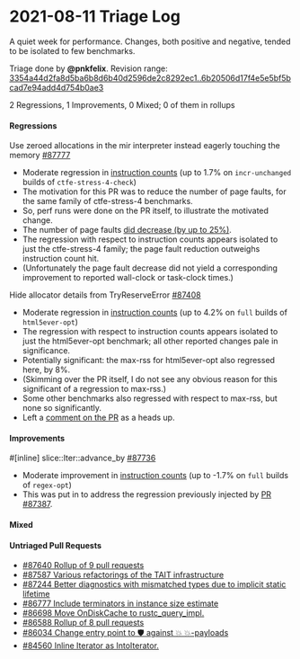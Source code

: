 # 2021-08-11 Triage Log

A quiet week for performance. Changes, both positive and negative, tended to be isolated to few benchmarks.

Triage done by **@pnkfelix**.
Revision range: [3354a44d2fa8d5ba6b8d6b40d2596de2c8292ec1..6b20506d17f4e5e5bf5bcad7e94add4d754b0ae3](https://perf.rust-lang.org/?start=3354a44d2fa8d5ba6b8d6b40d2596de2c8292ec1&end=6b20506d17f4e5e5bf5bcad7e94add4d754b0ae3&absolute=false&stat=instructions%3Au)

2 Regressions, 1 Improvements, 0 Mixed; 0 of them in rollups

#### Regressions

Use zeroed allocations in the mir interpreter instead eagerly touching the memory [#87777](https://github.com/rust-lang/rust/issues/87777)
- Moderate regression in [instruction counts](https://perf.rust-lang.org/compare.html?start=1f94abcda6884893d4723304102089198caa0839&end=4c29cc8fd09889880880cb6081174c79744ab1b6&stat=instructions:u) (up to 1.7% on `incr-unchanged` builds of `ctfe-stress-4-check`)
- The motivation for this PR was to reduce the number of page faults, for the same family of ctfe-stress-4 benchmarks.
- So, perf runs were done on the PR itself, to illustrate the motivated change.
- The number of page faults [did decrease (by up to 25%)](https://perf.rust-lang.org/compare.html?start=1f94abcda6884893d4723304102089198caa0839&end=4c29cc8fd09889880880cb6081174c79744ab1b6&stat=faults).
- The regression with respect to instruction counts appears isolated to just the ctfe-stress-4 family; the page fault reduction outweighs instruction count hit.
- (Unfortunately the page fault decrease did not yield a corresponding improvement to reported wall-clock or task-clock times.)

Hide allocator details from TryReserveError [#87408](https://github.com/rust-lang/rust/issues/87408)
- Moderate regression in [instruction counts](https://perf.rust-lang.org/compare.html?start=db3cb435c1197ef3e3919c03b7f81ca8bffbd007&end=996ff2e0a0f911f52bb1de6bdd0cfd5704de1fc9&stat=instructions:u) (up to 4.2% on `full` builds of `html5ever-opt`)
- The regression with respect to instruction counts appears isolated to just the html5ever-opt benchmark; all other reported changes pale in significance.
- Potentially significant: the max-rss for html5ever-opt also regressed here, by 8%.
- (Skimming over the PR itself, I do not see any obvious reason for this significant of a regression to max-rss.)
- Some other benchmarks also regressed with respect to max-rss, but none so significantly.
- Left a [comment on the PR](https://github.com/rust-lang/rust/pull/87408#issuecomment-896924754) as a heads up.

#### Improvements

#[inline] slice::Iter::advance_by [#87736](https://github.com/rust-lang/rust/issues/87736)
- Moderate improvement in [instruction counts](https://perf.rust-lang.org/compare.html?start=7f3dc0464422ebadf3b8647f591bcf6e3107e805&end=6fe0886723c9e08b800c9951f1c6f6a57b2bf22c&stat=instructions:u) (up to -1.7% on `full` builds of `regex-opt`)
- This was put in to address the  regression previously injected by [PR #87387](https://github.com/rust-lang/rust/pull/87387).

#### Mixed



#### Untriaged Pull Requests

- [#87640 Rollup of 9 pull requests](https://github.com/rust-lang/rust/pull/87640)
- [#87587 Various refactorings of the TAIT infrastructure](https://github.com/rust-lang/rust/pull/87587)
- [#87244 Better diagnostics with mismatched types due to implicit static lifetime](https://github.com/rust-lang/rust/pull/87244)
- [#86777 Include terminators in instance size estimate](https://github.com/rust-lang/rust/pull/86777)
- [#86698 Move OnDiskCache to rustc_query_impl.](https://github.com/rust-lang/rust/pull/86698)
- [#86588 Rollup of 8 pull requests](https://github.com/rust-lang/rust/pull/86588)
- [#86034 Change entry point to 🛡️ against 💥 💥-payloads](https://github.com/rust-lang/rust/pull/86034)
- [#84560 Inline Iterator as IntoIterator.](https://github.com/rust-lang/rust/pull/84560)
